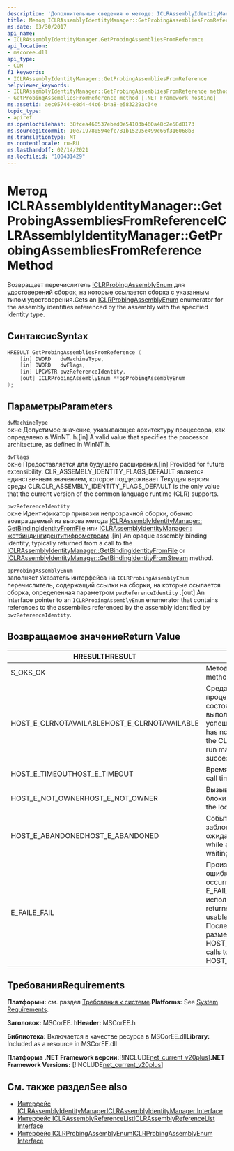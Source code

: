 ```yaml
---
description: 'Дополнительные сведения о методе: ICLRAssemblyIdentityManager:: Жетпробингассемблиесфромреференце'
title: Метод ICLRAssemblyIdentityManager::GetProbingAssembliesFromReference
ms.date: 03/30/2017
api_name:
- ICLRAssemblyIdentityManager.GetProbingAssembliesFromReference
api_location:
- mscoree.dll
api_type:
- COM
f1_keywords:
- ICLRAssemblyIdentityManager::GetProbingAssembliesFromReference
helpviewer_keywords:
- ICLRAssemblyIdentityManager::GetProbingAssembliesFromReference method [.NET Framework hosting]
- GetProbingAssembliesFromReference method [.NET Framework hosting]
ms.assetid: aec05744-e8d4-44c6-b4a8-e583229ac34e
topic_type:
- apiref
ms.openlocfilehash: 38fcea460537ebed0e54103b460a48c2e58d8173
ms.sourcegitcommit: 10e719780594efc781b15295e499c66f316068b8
ms.translationtype: MT
ms.contentlocale: ru-RU
ms.lasthandoff: 02/14/2021
ms.locfileid: "100431429"
---
```

# <a name="iclrassemblyidentitymanagergetprobingassembliesfromreference-method"></a><span data-ttu-id="0e756-103">Метод ICLRAssemblyIdentityManager::GetProbingAssembliesFromReference</span><span class="sxs-lookup"><span data-stu-id="0e756-103">ICLRAssemblyIdentityManager::GetProbingAssembliesFromReference Method</span></span>

<span data-ttu-id="0e756-104">Возвращает перечислитель [ICLRProbingAssemblyEnum](iclrprobingassemblyenum-interface.md) для удостоверений сборок, на которые ссылается сборка с указанным типом удостоверения.</span><span class="sxs-lookup"><span data-stu-id="0e756-104">Gets an [ICLRProbingAssemblyEnum](iclrprobingassemblyenum-interface.md) enumerator for the assembly identities referenced by the assembly with the specified identity type.</span></span>  
  
## <a name="syntax"></a><span data-ttu-id="0e756-105">Синтаксис</span><span class="sxs-lookup"><span data-stu-id="0e756-105">Syntax</span></span>  
  
```cpp  
HRESULT GetProbingAssembliesFromReference (  
    [in] DWORD   dwMachineType,  
    [in] DWORD   dwFlags,  
    [in] LPCWSTR pwzReferenceIdentity,  
    [out] ICLRProbingAssemblyEnum **ppProbingAssemblyEnum  
);  
```  
  
## <a name="parameters"></a><span data-ttu-id="0e756-106">Параметры</span><span class="sxs-lookup"><span data-stu-id="0e756-106">Parameters</span></span>  

 `dwMachineType`  
 <span data-ttu-id="0e756-107">окне Допустимое значение, указывающее архитектуру процессора, как определено в WinNT. h.</span><span class="sxs-lookup"><span data-stu-id="0e756-107">[in] A valid value that specifies the processor architecture, as defined in WinNT.h.</span></span>  
  
 `dwFlags`  
 <span data-ttu-id="0e756-108">окне Предоставляется для будущего расширения.</span><span class="sxs-lookup"><span data-stu-id="0e756-108">[in] Provided for future extensibility.</span></span> <span data-ttu-id="0e756-109">CLR_ASSEMBLY_IDENTITY_FLAGS_DEFAULT является единственным значением, которое поддерживает Текущая версия среды CLR.</span><span class="sxs-lookup"><span data-stu-id="0e756-109">CLR_ASSEMBLY_IDENTITY_FLAGS_DEFAULT is the only value that the current version of the common language runtime (CLR) supports.</span></span>  
  
 `pwzReferenceIdentity`  
 <span data-ttu-id="0e756-110">окне Идентификатор привязки непрозрачной сборки, обычно возвращаемый из вызова метода [ICLRAssemblyIdentityManager:: GetBindingIdentityFromFile](iclrassemblyidentitymanager-getbindingidentityfromfile-method.md) или [ICLRAssemblyIdentityManager:: жетбиндингидентитифромстреам](iclrassemblyidentitymanager-getbindingidentityfromstream-method.md) .</span><span class="sxs-lookup"><span data-stu-id="0e756-110">[in] An opaque assembly binding identity, typically returned from a call to the [ICLRAssemblyIdentityManager::GetBindingIdentityFromFile](iclrassemblyidentitymanager-getbindingidentityfromfile-method.md) or [ICLRAssemblyIdentityManager::GetBindingIdentityFromStream](iclrassemblyidentitymanager-getbindingidentityfromstream-method.md) method.</span></span>  
  
 `ppProbingAssemblyEnum`  
 <span data-ttu-id="0e756-111">заполняет Указатель интерфейса на `ICLRProbingAssemblyEnum` перечислитель, содержащий ссылки на сборки, на которые ссылается сборка, определенная параметром `pwzReferenceIdentity` .</span><span class="sxs-lookup"><span data-stu-id="0e756-111">[out] An interface pointer to an `ICLRProbingAssemblyEnum` enumerator that contains references to the assemblies referenced by the assembly identified by `pwzReferenceIdentity`.</span></span>  
  
## <a name="return-value"></a><span data-ttu-id="0e756-112">Возвращаемое значение</span><span class="sxs-lookup"><span data-stu-id="0e756-112">Return Value</span></span>  
  
|<span data-ttu-id="0e756-113">HRESULT</span><span class="sxs-lookup"><span data-stu-id="0e756-113">HRESULT</span></span>|<span data-ttu-id="0e756-114">Описание:</span><span class="sxs-lookup"><span data-stu-id="0e756-114">Description</span></span>|  
|-------------|-----------------|  
|<span data-ttu-id="0e756-115">S_OK</span><span class="sxs-lookup"><span data-stu-id="0e756-115">S_OK</span></span>|<span data-ttu-id="0e756-116">Метод возвратился успешно.</span><span class="sxs-lookup"><span data-stu-id="0e756-116">The method returned successfully.</span></span>|  
|<span data-ttu-id="0e756-117">HOST_E_CLRNOTAVAILABLE</span><span class="sxs-lookup"><span data-stu-id="0e756-117">HOST_E_CLRNOTAVAILABLE</span></span>|<span data-ttu-id="0e756-118">Среда CLR не была загружена в процесс, или среда CLR находится в состоянии, в котором она не может выполнить управляемый код или успешно обработать вызов.</span><span class="sxs-lookup"><span data-stu-id="0e756-118">The CLR has not been loaded into a process, or the CLR is in a state in which it cannot run managed code or process the call successfully.</span></span>|  
|<span data-ttu-id="0e756-119">HOST_E_TIMEOUT</span><span class="sxs-lookup"><span data-stu-id="0e756-119">HOST_E_TIMEOUT</span></span>|<span data-ttu-id="0e756-120">Время ожидания вызова истекло.</span><span class="sxs-lookup"><span data-stu-id="0e756-120">The call timed out.</span></span>|  
|<span data-ttu-id="0e756-121">HOST_E_NOT_OWNER</span><span class="sxs-lookup"><span data-stu-id="0e756-121">HOST_E_NOT_OWNER</span></span>|<span data-ttu-id="0e756-122">Вызывающий объект не владеет блокировкой.</span><span class="sxs-lookup"><span data-stu-id="0e756-122">The caller does not own the lock.</span></span>|  
|<span data-ttu-id="0e756-123">HOST_E_ABANDONED</span><span class="sxs-lookup"><span data-stu-id="0e756-123">HOST_E_ABANDONED</span></span>|<span data-ttu-id="0e756-124">Событие было отменено, пока заблокированный поток или волокно ожидают его.</span><span class="sxs-lookup"><span data-stu-id="0e756-124">An event was canceled while a blocked thread or fiber was waiting on it.</span></span>|  
|<span data-ttu-id="0e756-125">E_FAIL</span><span class="sxs-lookup"><span data-stu-id="0e756-125">E_FAIL</span></span>|<span data-ttu-id="0e756-126">Произошла неизвестная фатальная ошибка.</span><span class="sxs-lookup"><span data-stu-id="0e756-126">An unknown catastrophic failure occurred.</span></span> <span data-ttu-id="0e756-127">Если метод возвращает E_FAIL, среда CLR больше не может использоваться в процессе.</span><span class="sxs-lookup"><span data-stu-id="0e756-127">If a method returns E_FAIL, the CLR is no longer usable within the process.</span></span> <span data-ttu-id="0e756-128">Последующие вызовы методов размещения возвращают HOST_E_CLRNOTAVAILABLE.</span><span class="sxs-lookup"><span data-stu-id="0e756-128">Subsequent calls to hosting methods return HOST_E_CLRNOTAVAILABLE.</span></span>|  
  
## <a name="requirements"></a><span data-ttu-id="0e756-129">Требования</span><span class="sxs-lookup"><span data-stu-id="0e756-129">Requirements</span></span>  

 <span data-ttu-id="0e756-130">**Платформы:** см. раздел [Требования к системе](../../get-started/system-requirements.md).</span><span class="sxs-lookup"><span data-stu-id="0e756-130">**Platforms:** See [System Requirements](../../get-started/system-requirements.md).</span></span>  
  
 <span data-ttu-id="0e756-131">**Заголовок:** MSCorEE. h</span><span class="sxs-lookup"><span data-stu-id="0e756-131">**Header:** MSCorEE.h</span></span>  
  
 <span data-ttu-id="0e756-132">**Библиотека:** Включается в качестве ресурса в MSCorEE.dll</span><span class="sxs-lookup"><span data-stu-id="0e756-132">**Library:** Included as a resource in MSCorEE.dll</span></span>  
  
 <span data-ttu-id="0e756-133">**Платформа .NET Framework версии:**[!INCLUDE[net_current_v20plus](../../../../includes/net-current-v20plus-md.md)]</span><span class="sxs-lookup"><span data-stu-id="0e756-133">**.NET Framework Versions:** [!INCLUDE[net_current_v20plus](../../../../includes/net-current-v20plus-md.md)]</span></span>  
  
## <a name="see-also"></a><span data-ttu-id="0e756-134">См. также раздел</span><span class="sxs-lookup"><span data-stu-id="0e756-134">See also</span></span>

- [<span data-ttu-id="0e756-135">Интерфейс ICLRAssemblyIdentityManager</span><span class="sxs-lookup"><span data-stu-id="0e756-135">ICLRAssemblyIdentityManager Interface</span></span>](iclrassemblyidentitymanager-interface.md)
- [<span data-ttu-id="0e756-136">Интерфейс ICLRAssemblyReferenceList</span><span class="sxs-lookup"><span data-stu-id="0e756-136">ICLRAssemblyReferenceList Interface</span></span>](iclrassemblyreferencelist-interface.md)
- [<span data-ttu-id="0e756-137">Интерфейс ICLRProbingAssemblyEnum</span><span class="sxs-lookup"><span data-stu-id="0e756-137">ICLRProbingAssemblyEnum Interface</span></span>](iclrprobingassemblyenum-interface.md)
